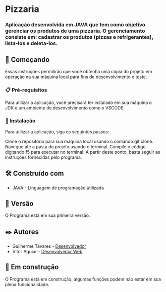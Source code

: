 <h1> Pizzaria </h1>
<h3> Aplicação desenvolvida em JAVA que tem como objetivo gerenciar os produtos de uma pizzaria. O gerenciamento consiste em: cadastrar os produtos (pizzas e refrigerantes), lista-los e deleta-los. </h3>
<h2>🚀 Começando</h2>
<p>Essas instruções permitirão que você obtenha uma cópia do projeto em operação na sua máquina local para fins de desenvolvimento e teste.</p>
<h3>📋 Pré-requisitos</h3>
<p>Para utilizar a aplicação, você precisará ter instalado em sua máquina o JDK e um ambiente de desenvolvimento como o VSCODE. </p>
<h3>🔧 Instalação</h3>
<p>Para utilizar a aplicação, siga os seguintes passos:</p>
Clone o repositório para sua máquina local usando o comando git clone.
Navegue até a pasta do projeto usando o terminal.
Compile o código digitando f5 para executar no terminal.
A partir deste ponto, basta seguir as instruções fornecidas pelo programa.
<h2>🛠️ Construído com</h2>
<ul>
	<li> JAVA - Linguagem de programação utilizada</li>
</ul>
<h2>📌 Versão</h2>
<p>O Programa está em sua primeira versão.</p>
<h2>✒️ Autores</h2>
<ul>
	<li> Guilherme Tavares - <a href="https://github.com/TavaresFrog" target="_blank">Desenvolvedor </a></li>
	<li> Vitor Aguiar - <a href="https://github.com/Brokollis" target="_blank">Desenvolvedor Web</a></li>
</ul>
<h2>🚧 Em construção</h2>
<p>O Programa está em construção, algumas funções podem não estar em sua plena funcionalidade.</p>

